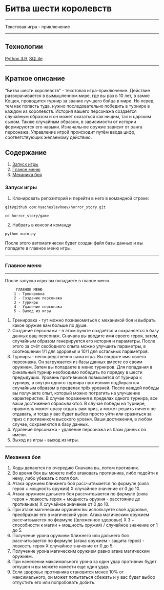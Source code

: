 # Битва шести королевств
____
Текстовая игра - приключение
____
## Технологии
[Python 3.9](https://www.python.org/downloads/release/python-390/), [SQLite](https://www3.sqlite.org/index.html)
____
## Краткое описание

"Битва шести королевств" - текстовая игра-приключение. Действие разворачивается в вымышленном мире, где вы раз 
в 10 лет, в замке Кощея, проводится турнир за звание лучшего бойца в мире. Но перед тем как попасть туда, нужно 
последовательно победить в турнире в каждом из королевств. История вашего персонажа создаётся случайным образом 
и он может оказаться как нищим, так и царским сыном. Также случайным образом, в зависимости от истории формируются 
его навыки. Изначальное оружие зависит от ранга персонажа. Управление игрой происходит путём ввода цифр, соответствующих 
желаемому действию.

## Содержание
1. [Запуск игры](#установка)
2. [Гланое меню](#меню)
2. [Механика боя](#механика)

<a name="установка"></a>

### Запуск игры
1. Клонировать репозиторий и перейти в него в командной строке:

```
git@github.com:VyacheslavRoev/horror_story.git
```

```
cd horror_story/game
```
2. Набрать в консоли команду
```
python main.py
```
После этого автоматически будет создан файл базы данных и вы попадете в главное меню игры.
____
<a name="меню"></a>

### Главное меню
____
После запуска игры вы попадаете в гланое меню

```
     ГЛАВНОЕ МЕНЮ
    1 - Тренировка
    2 - Создание персонажа
    3 - Турниры
    4 - Удаление персонажа
    5 - Выход из игры
```

1. Тренировка - тут можно познакомиться с механикой боя и выбрать какое оружие вам больше по душе.
2. Создание персонажа - в этом пункте создаётся и сохраняется в базу данных ваш персонаж. Сначала вы 
вводите имя своего героя, затем, случайным образом генерируется его история и параметры. После этого 
за счёт свободного опыта можно улучшить параметры, в соотношении 1/1 для здоровья и 10/1 для остальных 
параметров.
3. Турниры - непосредственно сама игра. Вы вводите имя своего персонажа. Он загружается из базы данных 
вместе со своим оружием. Затем вы попадаете в меню турниров. Для попадания в финальный турнир необходимо 
победить по порядку в шести предыдущих. Уровень противников повышается от турнира к турниру, а внутри одного 
турнира противники подбираются случайным образом в пределах трёх уровней. После каждой победы вы получаете 
опыт, который можно потратить на улучшение характеристик. В случае поражения в пределах одного турнира, 
все ваши достижения сбрасываются. В случае победы на турнире, правитель может сразу отдать вам приз, а 
может решить ничего не отдавать, и тогда у вас будет выбор просто уйти или сразиться за приз с противником 
высокого уровня. Ваши достижения, в любом случае, сохраняются в базу данных.
4. Удаление персонажа - удаление персонажа из базы данных по имени.
5. Выход из игры - выход из игры.
____
<a name="механика"></a>

### Механика боя

1. Ходы делаются по очередию Сначала вы, потом противник.
2. Во время боя вы можете либо атаковать противника, либо подойти к нему, либо убежать с поля боя.
3. Атака оружием ближнего боя рассчитвыается по формуле (сила героя + мощность оружия) Х случайное значение от 0 до 10.
4. Атака оружием дальнего боя рассчитвыается по формуле (сила героя + ловкость героя + мощность оружия - расстояние до противника) Х случайное значение от 0 до 10.
5. При атаке магическим оружием вы используете своё здоровье, преображая его в магический урон. Атака магическим оружием рассчитвыается по формуле 
((вложенное здоровье) Х 3 + способности к магии + мощность оружия) / случайное значение от 1 до 5.
6. Получение урона оружием ближнего или дальнего боя рассчитывается по формуле (атака оружием - защита героя) - ловкость героя Х случайное 
значение от 0 до 5.
7. Получение урона магическим оружием равно атаке магическим оружием.
8. При нанесении максимального урона за один удар противник будет оглушен и вы можете нанести еще один удар.
9. Если здоровье противника становится менее 10% от максимального, он может попытаться сбежать и у вас будет 
выбор отпустить его или попробовать добить.

